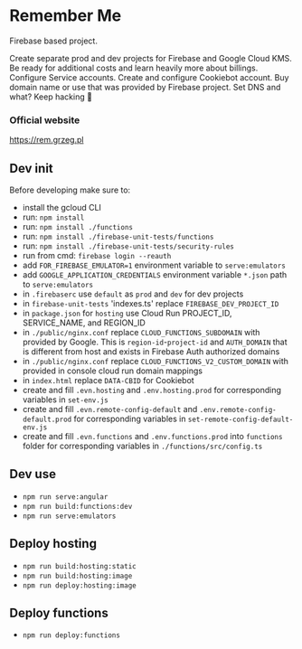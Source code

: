 # Remember Me
Firebase based project.

Create separate prod and dev projects for Firebase and Google Cloud KMS. Be ready for additional costs and learn heavily more about billings. Configure Service accounts. Create and configure Cookiebot account. Buy domain name or use that was provided by Firebase project. Set DNS and what? Keep hacking 🧐

### Official website
https://rem.grzeg.pl

## Dev init
Before developing make sure to:
- install the gcloud CLI
- run: `npm install`
- run: `npm install ./functions`
- run: `npm install ./firebase-unit-tests/functions`
- run: `npm install ./firebase-unit-tests/security-rules`
- run from cmd: `firebase login --reauth`
- add `FOR_FIREBASE_EMULATOR=1` environment variable to `serve:emulators`
- add `GOOGLE_APPLICATION_CREDENTIALS` environment variable `*.json` path to `serve:emulators`
- in `.firebaserc` use `default` as `prod` and `dev` for dev projects
- in `firebase-unit-tests` 'indexes.ts' replace `FIREBASE_DEV_PROJECT_ID`
- in `package.json` for `hosting` use Cloud Run PROJECT_ID, SERVICE_NAME, and REGION_ID
- in `./public/nginx.conf` replace `CLOUD_FUNCTIONS_SUBDOMAIN` with provided by Google. This is `region-id`-`project-id` and `AUTH_DOMAIN` that is different from host and exists in Firebase Auth authorized domains
- in `./public/nginx.conf` replace `CLOUD_FUNCTIONS_V2_CUSTOM_DOMAIN` with provided in console cloud run domain mappings
- in `index.html` replace `DATA-CBID` for Cookiebot
- create and fill `.evn.hosting` and `.env.hosting.prod` for corresponding variables in `set-env.js`
- create and fill `.evn.remote-config-default` and `.env.remote-config-default.prod` for corresponding variables in `set-remote-config-default-env.js`
- create and fill `.evn.functions` and `.env.functions.prod` into `functions` folder for corresponding variables in `./functions/src/config.ts`


## Dev use
- `npm run serve:angular`
- `npm run build:functions:dev`
- `npm run serve:emulators`

## Deploy hosting
- `npm run build:hosting:static`
- `npm run build:hosting:image`
- `npm run deploy:hosting:image`

## Deploy functions
- `npm run deploy:functions`
